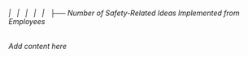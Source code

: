 ###### |   |   |   |   |   ├── Number of Safety-Related Ideas Implemented from Employees

*Add content here*